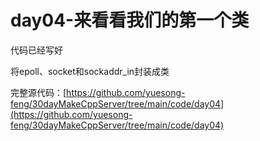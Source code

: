 # day04-来看看我们的第一个类

代码已经写好

将epoll、socket和sockaddr_in封装成类

完整源代码：[https://github.com/yuesong-feng/30dayMakeCppServer/tree/main/code/day04](https://github.com/yuesong-feng/30dayMakeCppServer/tree/main/code/day04)
